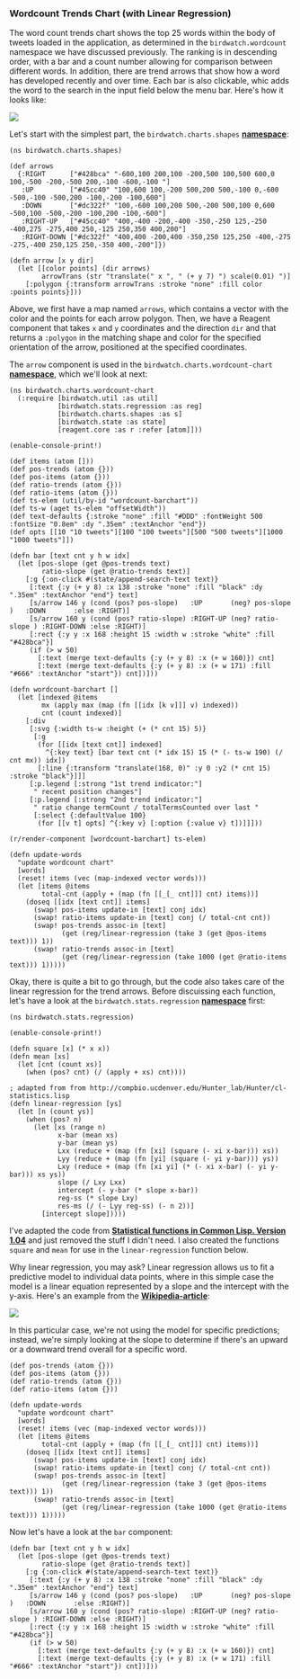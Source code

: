 ### Wordcount Trends Chart (with Linear Regression)

The word count trends chart shows the top 25 words within the body of tweets loaded in the application, as determined in the ````birdwatch.wordcount```` namespace we have discussed previously. The ranking is in descending order, with a bar and a count number allowing for comparison between different words. In addition, there are trend arrows that show how a word has developed recently and over time. Each bar is also clickable, whic adds the word to the search in the input field below the menu bar. Here's how it looks like:

![](images/wordcount-chart.png)

Let's start with the simplest part, the ````birdwatch.charts.shapes```` **[namespace](https://github.com/matthiasn/BirdWatch/blob/574d2178be6f399086ad2a5ec35c200d252bf887/Clojure-Websockets/MainApp/src/cljs/birdwatch/charts/shapes.cljs)**:

~~~
(ns birdwatch.charts.shapes)

(def arrows
  {:RIGHT      ["#428bca" "-600,100 200,100 -200,500 100,500 600,0 100,-500 -200,-500 200,-100 -600,-100 "]
   :UP         ["#45cc40" "100,600 100,-200 500,200 500,-100 0,-600 -500,-100 -500,200 -100,-200 -100,600"]
   :DOWN       ["#dc322f" "100,-600 100,200 500,-200 500,100 0,600 -500,100 -500,-200 -100,200 -100,-600"]
   :RIGHT-UP   ["#45cc40" "400,-400 -200,-400 -350,-250 125,-250 -400,275 -275,400 250,-125 250,350 400,200"]
   :RIGHT-DOWN ["#dc322f" "400,400 -200,400 -350,250 125,250 -400,-275 -275,-400 250,125 250,-350 400,-200"]})

(defn arrow [x y dir]
  (let [[color points] (dir arrows)
        arrowTrans (str "translate(" x ", " (+ y 7) ") scale(0.01) ")]
    [:polygon {:transform arrowTrans :stroke "none" :fill color :points points}]))
~~~

Above, we first have a map named ````arrows````, which contains a vector with the color and the points for each arrow polygon. Then, we have a Reagent component that takes ````x```` and ````y```` coordinates and the direction ````dir```` and that returns a ````:polygon```` in the matching shape and color for the specified orientation of the arrow, positioned at the specified coordinates.

The ````arrow```` component is used in the ````birdwatch.charts.wordcount-chart```` **[namespace](https://github.com/matthiasn/BirdWatch/blob/574d2178be6f399086ad2a5ec35c200d252bf887/Clojure-Websockets/MainApp/src/cljs/birdwatch/charts/wordcount_chart.cljs)**, which we'll look at next:

~~~
(ns birdwatch.charts.wordcount-chart
  (:require [birdwatch.util :as util]
            [birdwatch.stats.regression :as reg]
            [birdwatch.charts.shapes :as s]
            [birdwatch.state :as state]
            [reagent.core :as r :refer [atom]]))

(enable-console-print!)

(def items (atom []))
(def pos-trends (atom {}))
(def pos-items (atom {}))
(def ratio-trends (atom {}))
(def ratio-items (atom {}))
(def ts-elem (util/by-id "wordcount-barchart"))
(def ts-w (aget ts-elem "offsetWidth"))
(def text-defaults {:stroke "none" :fill "#DDD" :fontWeight 500 :fontSize "0.8em" :dy ".35em" :textAnchor "end"})
(def opts [[10 "10 tweets"][100 "100 tweets"][500 "500 tweets"][1000 "1000 tweets"]])

(defn bar [text cnt y h w idx]
  (let [pos-slope (get @pos-trends text)
        ratio-slope (get @ratio-trends text)]
    [:g {:on-click #(state/append-search-text text)}
     [:text {:y (+ y 8) :x 138 :stroke "none" :fill "black" :dy ".35em" :textAnchor "end"} text]
     [s/arrow 146 y (cond (pos? pos-slope)   :UP       (neg? pos-slope )   :DOWN       :else :RIGHT)]
     [s/arrow 160 y (cond (pos? ratio-slope) :RIGHT-UP (neg? ratio-slope ) :RIGHT-DOWN :else :RIGHT)]
     [:rect {:y y :x 168 :height 15 :width w :stroke "white" :fill "#428bca"}]
     (if (> w 50)
       [:text (merge text-defaults {:y (+ y 8) :x (+ w 160)}) cnt]
       [:text (merge text-defaults {:y (+ y 8) :x (+ w 171) :fill "#666" :textAnchor "start"}) cnt])]))

(defn wordcount-barchart []
  (let [indexed @items
        mx (apply max (map (fn [[idx [k v]]] v) indexed))
        cnt (count indexed)]
    [:div
     [:svg {:width ts-w :height (+ (* cnt 15) 5)}
      [:g
       (for [[idx [text cnt]] indexed]
         ^{:key text} [bar text cnt (* idx 15) 15 (* (- ts-w 190) (/ cnt mx)) idx])
       [:line {:transform "translate(168, 0)" :y 0 :y2 (* cnt 15) :stroke "black"}]]]
     [:p.legend [:strong "1st trend indicator:"]
      " recent position changes"]
     [:p.legend [:strong "2nd trend indicator:"]
      " ratio change termCount / totalTermsCounted over last "
      [:select {:defaultValue 100}
       (for [[v t] opts] ^{:key v} [:option {:value v} t])]]]))

(r/render-component [wordcount-barchart] ts-elem)

(defn update-words
  "update wordcount chart"
  [words]
  (reset! items (vec (map-indexed vector words)))
  (let [items @items
        total-cnt (apply + (map (fn [[_[_ cnt]]] cnt) items))]
    (doseq [[idx [text cnt]] items]
      (swap! pos-items update-in [text] conj idx)
      (swap! ratio-items update-in [text] conj (/ total-cnt cnt))
      (swap! pos-trends assoc-in [text]
             (get (reg/linear-regression (take 3 (get @pos-items text))) 1))
      (swap! ratio-trends assoc-in [text]
             (get (reg/linear-regression (take 1000 (get @ratio-items text))) 1)))))
~~~

Okay, there is quite a bit to go through, but the code also takes care of the linear regression for the trend arrows. Before discuissing each function, let's have a look at the ````birdwatch.stats.regression```` **[namespace](https://github.com/matthiasn/BirdWatch/blob/574d2178be6f399086ad2a5ec35c200d252bf887/Clojure-Websockets/MainApp/src/cljs/birdwatch/stats/regression.cljs)** first:

~~~
(ns birdwatch.stats.regression)

(enable-console-print!)

(defn square [x] (* x x))
(defn mean [xs]
  (let [cnt (count xs)]
    (when (pos? cnt) (/ (apply + xs) cnt))))

; adapted from from http://compbio.ucdenver.edu/Hunter_lab/Hunter/cl-statistics.lisp
(defn linear-regression [ys]
  (let [n (count ys)]
    (when (pos? n)
      (let [xs (range n)
            x-bar (mean xs)
            y-bar (mean ys)
            Lxx (reduce + (map (fn [xi] (square (- xi x-bar))) xs))
            Lyy (reduce + (map (fn [yi] (square (- yi y-bar))) ys))
            Lxy (reduce + (map (fn [xi yi] (* (- xi x-bar) (- yi y-bar))) xs ys))
            slope (/ Lxy Lxx)
            intercept (- y-bar (* slope x-bar))
            reg-ss (* slope Lxy)
            res-ms (/ (- Lyy reg-ss) (- n 2))]
        [intercept slope]))))
~~~

I've adapted the code from **[Statistical functions in Common Lisp. Version 1.04](http://compbio.ucdenver.edu/Hunter_lab/Hunter/cl-statistics.lisp)** and just removed the stuff I didn't need. I also created the functions ````square```` and ````mean```` for use in the ````linear-regression```` function below.

Why linear regression, you may ask? Linear regression allows us to fit a predictive model to individual data points, where in this simple case the model is a linear equation represented by a slope and the intercept with the y-axis. Here's an example from the **[Wikipedia-article](http://en.wikipedia.org/wiki/Linear_regression)**:

![](images/linear-regression.png)

In this particular case, we're not using the model for specific predictions; instead, we're simply looking at the slope to determine if there's an upward or a downward trend overall for a specific word.

~~~
(def pos-trends (atom {}))
(def pos-items (atom {}))
(def ratio-trends (atom {}))
(def ratio-items (atom {}))
~~~


~~~
(defn update-words
  "update wordcount chart"
  [words]
  (reset! items (vec (map-indexed vector words)))
  (let [items @items
        total-cnt (apply + (map (fn [[_[_ cnt]]] cnt) items))]
    (doseq [[idx [text cnt]] items]
      (swap! pos-items update-in [text] conj idx)
      (swap! ratio-items update-in [text] conj (/ total-cnt cnt))
      (swap! pos-trends assoc-in [text]
             (get (reg/linear-regression (take 3 (get @pos-items text))) 1))
      (swap! ratio-trends assoc-in [text]
             (get (reg/linear-regression (take 1000 (get @ratio-items text))) 1)))))
~~~


Now let's have a look at the ````bar```` component:

~~~
(defn bar [text cnt y h w idx]
  (let [pos-slope (get @pos-trends text)
        ratio-slope (get @ratio-trends text)]
    [:g {:on-click #(state/append-search-text text)}
     [:text {:y (+ y 8) :x 138 :stroke "none" :fill "black" :dy ".35em" :textAnchor "end"} text]
     [s/arrow 146 y (cond (pos? pos-slope)   :UP       (neg? pos-slope )   :DOWN       :else :RIGHT)]
     [s/arrow 160 y (cond (pos? ratio-slope) :RIGHT-UP (neg? ratio-slope ) :RIGHT-DOWN :else :RIGHT)]
     [:rect {:y y :x 168 :height 15 :width w :stroke "white" :fill "#428bca"}]
     (if (> w 50)
       [:text (merge text-defaults {:y (+ y 8) :x (+ w 160)}) cnt]
       [:text (merge text-defaults {:y (+ y 8) :x (+ w 171) :fill "#666" :textAnchor "start"}) cnt])]))

~~~

